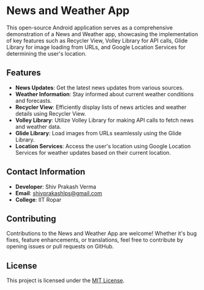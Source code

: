 # News and Weather App

This open-source Android application serves as a comprehensive demonstration of a News and Weather app, showcasing the implementation of key features such as Recycler View, Volley Library for API calls, Glide Library for image loading from URLs, and Google Location Services for determining the user's location.

## Features

- **News Updates**: Get the latest news updates from various sources.
- **Weather Information**: Stay informed about current weather conditions and forecasts.
- **Recycler View**: Efficiently display lists of news articles and weather details using Recycler View.
- **Volley Library**: Utilize Volley Library for making API calls to fetch news and weather data.
- **Glide Library**: Load images from URLs seamlessly using the Glide Library.
- **Location Services**: Access the user's location using Google Location Services for weather updates based on their current location.

## Contact Information

- **Developer**: Shiv Prakash Verma
- **Email**: shivprakashlps@gmail.com
- **College**: IIT Ropar

## Contributing

Contributions to the News and Weather App are welcome! Whether it's bug fixes, feature enhancements, or translations, feel free to contribute by opening issues or pull requests on GitHub.

## License

This project is licensed under the [MIT License](LICENSE).
